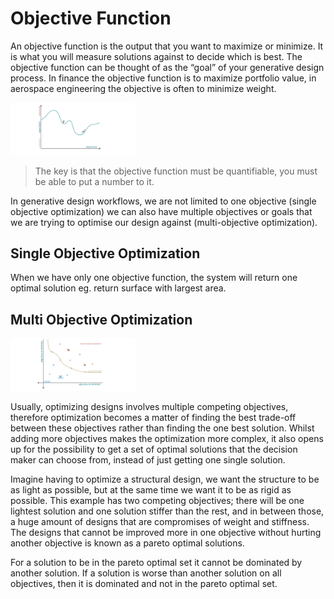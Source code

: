 # Objective Function 
An objective function is the output that you want to maximize or minimize. It is what you will measure solutions against to decide which is best. The objective function can be thought of as the “goal” of your generative design process. In finance the objective function is to maximize portfolio value, in aerospace engineering the objective is often to minimize weight.

<img src="../../.gitbook/assets/deeper/objectivefunction1.png" style="width:200px;"/>

> The key is that the objective function must be quantifiable, you must be able to put a number to it. 

In generative design workflows, we are not limited to one objective (single objective optimization) we can also have multiple objectives or goals that we are trying to optimise our design against (multi-objective optimization).   

## Single Objective Optimization
When we have only one objective function, the system will return one optimal solution eg. return surface with largest area.

## Multi Objective Optimization

<img src="../../.gitbook/assets/deeper/objectivefunction2.png" style="width:200px;"/>

Usually, optimizing designs involves multiple competing objectives, therefore optimization becomes a matter of finding the best trade-off between these objectives rather than finding the one best solution. Whilst adding more objectives makes the optimization more complex, it also opens up for the possibility to get a set of optimal solutions that the decision maker can choose from, instead of just getting one single solution. 

Imagine having to optimize a structural design, we want the structure to be as light as possible, but at the same time we want it to be as rigid as possible. This example has two competing objectives; there will be one lightest solution and one solution stiffer than the rest, and in between those, a huge amount of designs that are compromises of weight and stiffness. The designs that cannot be improved more in one objective without hurting another objective is known as a pareto optimal solutions.

For a solution to be in the pareto optimal set it cannot be dominated by another solution. If a solution is worse than another solution on all objectives, then it is dominated and not in the pareto optimal set. 

<br/>
